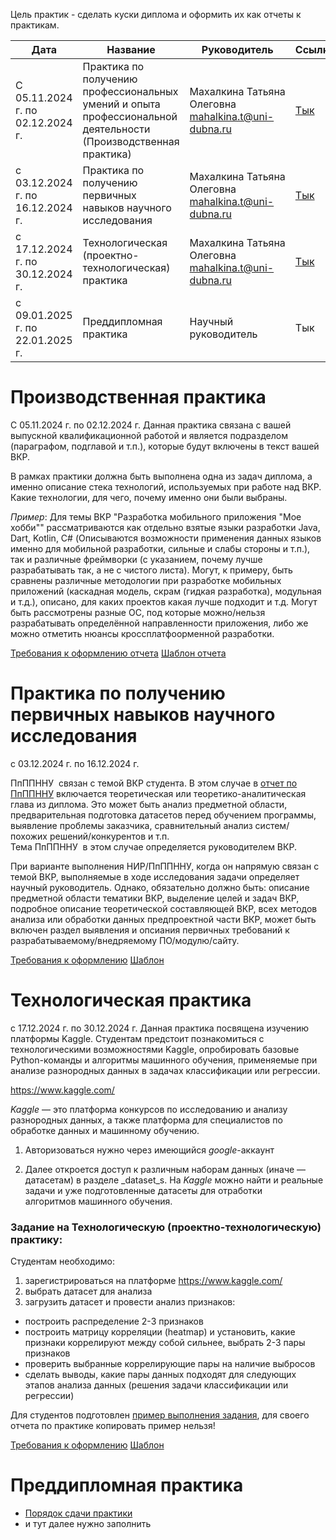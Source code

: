 Цель практик - сделать куски диплома и оформить их как отчеты к практикам.

| Дата                             | Название                                                                                                        | Руководитель                                        | Ссылка                                                  |
| -------------------------------- | --------------------------------------------------------------------------------------------------------------- | --------------------------------------------------- | ------------------------------------------------------- |
| С 05.11.2024 г. по 02.12.2024 г. | Практика по получению профессиональных умений и опыта профессиональной деятельности (Производственная практика) | Махалкина Татьяна Олеговна mahalkina.t@uni-dubna.ru | [Тык](https://lms.uni-dubna.ru/course/view.php?id=2256) |
| с 03.12.2024 г. по 16.12.2024 г. | Практика по получению первичных навыков научного исследования                                                   | Махалкина Татьяна Олеговна mahalkina.t@uni-dubna.ru | [Тык](https://lms.uni-dubna.ru/course/view.php?id=2260) |
| с 17.12.2024 г. по 30.12.2024 г. | Технологическая (проектно-технологическая) практика                                                             | Махалкина Татьяна Олеговна mahalkina.t@uni-dubna.ru | [Тык](https://lms.uni-dubna.ru/course/view.php?id=3562) |
| с 09.01.2025 г. по 22.01.2025 г. | Преддипломная практика                                                                                          | Научный руководитель                                | Тык                                                     |

# Производственная практика
С 05.11.2024 г. по 02.12.2024 г.
Данная практика связана с вашей выпускной квалификационной работой и является подразделом (параграфом, подглавой и т.п.), которые будут включены в текст вашей ВКР.

В рамках практики должна быть выполнена одна из задач диплома, а именно описание стека технологий, используемых при работе над ВКР. Какие технологии, для чего, почему именно они были выбраны.  

_Пример_: Для темы ВКР "Разработка мобильного приложения "Мое хобби"" рассматриваются как отдельно взятые языки разработки Java, Dart, Kotlin, C# (Описываются возможности применения данных языков именно для мобильной разработки, сильные и слабы стороны и т.п.), так и различные фреймворки (с указанием, почему лучше разрабатывать так, а не с чистого листа). Могут, к примеру, быть сравнены различные методологии при разработке мобильных приложений (каскадная модель, скрам (гидкая разработка), модульная и т.д.), описано, для каких проектов какая лучше подходит и т.д. Могут быть рассмотрены разные ОС, под которые можно/нельзя разрабатывать определённой направленности приложения, либо же можно отметить нюансы кроссплатфоорменной разработки.

[Требования к оформлению отчета](https://docs.yandex.ru/docs/view?url=ya-browser%3A%2F%2F4DT1uXEPRrJRXlUFoewruMClkaP39AS2FRJhlMJL3G5ja8cedKthtMSgL3xQsqy6iQYdTcn6PnKIew7MQLb0RMcVMcHkINwTHAv-3da2jzqkT7icgOdSLC1CLApyGkB-zRvWOAEz_7Fp3IlfA7ZGxQ%3D%3D%3Fsign%3DKKSma0fjDKnAGlxMshjvUZAC4786fKv2uBwSivAEbCI%3D&name=Требования%20к%20оформлению%20отчета%20по%20ПРОИЗВОДТСВЕННОЙ%20практике%20%20ИСАУ.docx&nosw=1)
[Шаблон отчета](https://docs.yandex.ru/docs/view?url=ya-browser%3A%2F%2F4DT1uXEPRrJRXlUFoewruKfYK4BmgHcy2RbUMekniVbzXG_Re0yy4CDIu0yJBaH13eCstD_UA6kDJ-6tK9ra3VR_4-srN65SUJ6jehFiEGnBaqPSoTR_bFOgb1c9h32zYCFoh-Oma_umxvwQSPjLQQ%3D%3D%3Fsign%3Dpb1Q_0RsoNE-v-qxGAB8F1KhOf34n3DY1IITv4r1orY%3D&name=шаблон_дневника_и_отчета_ПРОГ_по_ПРОИЗВОДСТВЕННОЙ_практике_ЗАО_бак_ПРИНЖ%20(ПпППУиОПД).docx&nosw=1)

# Практика по получению первичных навыков научного исследования
с 03.12.2024 г. по 16.12.2024 г.

ПпППННУ  связан с темой ВКР студента. В этом случае в [отчет по ПпППННУ](https://lms.uni-dubna.ru/mod/assign/view.php?id=89905 "отчет по ПпППННУ") включается теоретическая или теоретико-аналитическая глава из диплома. Это может быть анализ предметной области, предварительная подготовка датасетов перед обучением программы, выявление проблемы заказчика, сравнительный анализ систем/похожих решений/конкурентов и т.п.  
Тема ПпППННУ  в этом случае определяется руководителем ВКР.

При варианте выполнения НИР/ПпППННУ, когда он напрямую связан с темой ВКР, выполняемые в ходе исследования задачи определяет научный руководитель. Однако, обязательно должно быть: описание предметной области тематики ВКР, выделение целей и задач ВКР, подробное описание теоретической составляющей ВКР, всех методов анализа или обработки данных предпроектной части ВКР, может быть включен раздел выявления и опсиания первичных требований к разрабатываемому/внедряемому ПО/модулю/сайту.

[Требования к оформлению](https://docs.yandex.ru/docs/view?url=ya-browser%3A%2F%2F4DT1uXEPRrJRXlUFoewruAheu7qJrUDmLxNpxyp__Am6Sb43Ek9w3GOak_mSOYeVfSTwAPFBW4Zv2UzIrcb2VQRSGY3F1SLA5LOvCNniLDXb8CiNRh_UTOewnwAvTmu3TFW0RAZDIZHCAB8Lt7EDVw%3D%3D%3Fsign%3DtAIf9emA_qgV2w-TMZ2cT14vg8PHeEoI6A9yO3F9m24%3D&name=Требования%20к%20оформлению%20отчета%20по%20ПРОИЗВОДТСВЕННОЙ%20практике%20%20ИСАУ.docx&nosw=1)
[Шаблон](https://docs.yandex.ru/docs/view?url=ya-browser%3A%2F%2F4DT1uXEPRrJRXlUFoewruDL8uJgmd1JK7BbQfQFeUrnK_ooISGIWOZRfDiMrmtGX6XYGb9bxt2O0a83pVT37VSVIPHj7WYLj7BJl_zMfEY_fUxcPXnfbsPXyCNRGnMEL1LW8xnKXuEscMw5n9kiVfQ%3D%3D%3Fsign%3D55Ea60EevAeFZzcCBJlPMYUDOAOjLp8GCwLB04oDBwE%3D&name=ШАБЛОН_отчета_09.03.04_ЗАО_ПРИНЖ_ПпППННУ_2024%20год.docx&nosw=1)

# Технологическая практика
с 17.12.2024 г. по 30.12.2024 г.
Данная практика посвящена изучению платформы Kaggle. Студентам предстоит познакомиться с технологическими возможностями Kaggle, опробировать базовые Python-команды и алгоритмы машинного обучения, применяемые при анализе разнородных данных в задачах классификации или регрессии.

https://www.kaggle.com/  

_Kaggle_ — это платформа конкурсов по исследованию и анализу разнородных данных, а также платформа для специалистов по обработке данных и машинному обучению. 

1) Авторизоваться нужно через имеющийся _google_-аккаунт 

2) Далее откроется доступ к различным наборам данных (иначе — датасетам) в разделе _dataset_s. На _Kaggle_ можно найти и реальные задачи и уже подготовленные датасеты для отработки алгоритмов машинного обучения.
  
### Задание на Технологическую (проектно-технологическую) практику:
Студентам необходимо:  
1) зарегистрироваться на платформе https://www.kaggle.com/  
2) выбрать датасет для анализа   
3) загрузить датасет и провести анализ признаков:  
- построить распределение 2-3 признаков  
- построить матрицу корреляции (heatmap) и установить, какие признаки коррелируют между собой сильнее, выбрать 2-3 пары признаков  
- проверить выбранные коррелирующие пары на наличие выбросов  
- сделать выводы, какие пары данных подходят для следующих этапов анализа данных (решения задачи классификации или регрессии)

Для студентов подготовлен [пример выполнения задания](https://lms.uni-dubna.ru/mod/resource/view.php?id=89923 "пример выполнения задания"), для своего отчета по практике копировать пример нельзя!

[Требования к оформлению](https://docs.yandex.ru/docs/view?url=ya-browser%3A%2F%2F4DT1uXEPRrJRXlUFoewruHQs-3yJX5VK_8rzijA_lp4DzV3FLPUwwMVTD4tkwrBp2Ge_IIwJwNt80T3zmCfNhKAokMhEaapKb2SHtAEhRAC2-gmZZbdMq_Di42nO9iU8A6MMUHJ2h0bfUgp7fze5Sg%3D%3D%3Fsign%3DPjCzbjUKMUOapHDeaEd7Ye1gmguWgorOxhR1BT61frc%3D&name=Требования%20к%20оформлению%20отчета%20по%20ПРОИЗВОДТСТВЕННОЙ%20практике%20%20ИСАУ.docx&nosw=1)
[Шаблон](https://docs.yandex.ru/docs/view?url=ya-browser%3A%2F%2F4DT1uXEPRrJRXlUFoewruCGekbG3hxjHROkHVKnUmOnXkBHm9walqwFlbsEk33H-wuuVyS_WM0778sXFaxJji8tb_QgEc2Y-Y3NqjOG-GRz6C11sFYa4a4k1CTdkB29acgVe_IBM3qVs5StNFzw44A%3D%3D%3Fsign%3DDqi6nCzHZfqGr0WfIER6NWXjMT4DLhd_UP6ONLjs_j4%3D&name=шаблон_отчета_и_задания_2024_г_по_ПРОИЗВОДСТВЕННОЙ_ТПТП_практике_ЗАО_бак_ПРИНЖ.docx&nosw=1)


# Преддипломная практика
- [Порядок сдачи практики](https://lms.uni-dubna.ru/mod/resource/view.php?id=101834)
- и тут далее нужно заполнить 